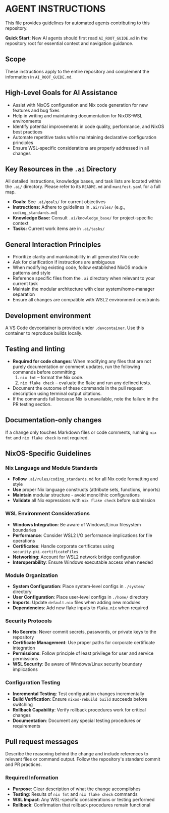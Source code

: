 # AGENT INSTRUCTIONS

This file provides guidelines for automated agents contributing to this repository.

**Quick Start**: New AI agents should first read `AI_ROOT_GUIDE.md` in the repository root for essential context and navigation guidance.

## Scope

These instructions apply to the entire repository and complement the information in `AI_ROOT_GUIDE.md`.

## High-Level Goals for AI Assistance
- Assist with NixOS configuration and Nix code generation for new features and bug fixes
- Help in writing and maintaining documentation for NixOS-WSL environments
- Identify potential improvements in code quality, performance, and NixOS best practices
- Automate repetitive tasks while maintaining declarative configuration principles
- Ensure WSL-specific considerations are properly addressed in all changes

## Key Resources in the `.ai` Directory
All detailed instructions, knowledge bases, and task lists are located within the `.ai/` directory. Please refer to its `README.md` and `manifest.yaml` for a full map.
- **Goals:** See `.ai/goals/` for current objectives
- **Instructions:** Adhere to guidelines in `.ai/rules/` (e.g., `coding_standards.md`)
- **Knowledge Base:** Consult `.ai/knowledge_base/` for project-specific context
- **Tasks:** Current work items are in `.ai/tasks/`

## General Interaction Principles
- Prioritize clarity and maintainability in all generated Nix code
- Ask for clarification if instructions are ambiguous
- When modifying existing code, follow established NixOS module patterns and style
- Reference specific files from the `.ai` directory when relevant to your current task
- Maintain the modular architecture with clear system/home-manager separation
- Ensure all changes are compatible with WSL2 environment constraints

## Development environment

A VS Code devcontainer is provided under `.devcontainer`. Use this container to reproduce builds locally.

## Testing and linting

- **Required for code changes**: When modifying any files that are not purely documentation or comment updates, run the following commands before committing:
  1. `nix fmt` – format the Nix code.
  2. `nix flake check` – evaluate the flake and run any defined tests.
- Document the outcome of these commands in the pull request description using terminal output citations.
- If the commands fail because Nix is unavailable, note the failure in the PR testing section.

## Documentation-only changes

If a change only touches Markdown files or code comments, running `nix fmt` and `nix flake check` is not required.

## NixOS-Specific Guidelines

### Nix Language and Module Standards
- **Follow** `.ai/rules/coding_standards.md` for all Nix code formatting and style
- **Use** proper Nix language constructs (attribute sets, functions, imports)
- **Maintain** modular structure - avoid monolithic configurations
- **Validate** all Nix expressions with `nix flake check` before submission

### WSL Environment Considerations
- **Windows Integration**: Be aware of Windows/Linux filesystem boundaries
- **Performance**: Consider WSL2 I/O performance implications for file operations
- **Certificates**: Handle corporate certificates using `security.pki.certificateFiles`
- **Networking**: Account for WSL2 network bridge configuration
- **Interoperability**: Ensure Windows executable access when needed

### Module Organization
- **System Configuration**: Place system-level configs in `./system/` directory
- **User Configuration**: Place user-level configs in `./home/` directory
- **Imports**: Update `default.nix` files when adding new modules
- **Dependencies**: Add new flake inputs to `flake.nix` when required

### Security Protocols
- **No Secrets**: Never commit secrets, passwords, or private keys to the repository
- **Certificate Management**: Use proper paths for corporate certificate integration
- **Permissions**: Follow principle of least privilege for user and service permissions
- **WSL Security**: Be aware of Windows/Linux security boundary implications

### Configuration Testing
- **Incremental Testing**: Test configuration changes incrementally
- **Build Verification**: Ensure `nixos-rebuild build` succeeds before switching
- **Rollback Capability**: Verify rollback procedures work for critical changes
- **Documentation**: Document any special testing procedures or requirements

## Pull request messages

Describe the reasoning behind the change and include references to relevant files or command output. Follow the repository's standard commit and PR practices.

### Required Information
- **Purpose**: Clear description of what the change accomplishes
- **Testing**: Results of `nix fmt` and `nix flake check` commands
- **WSL Impact**: Any WSL-specific considerations or testing performed
- **Rollback**: Confirmation that rollback procedures remain functional